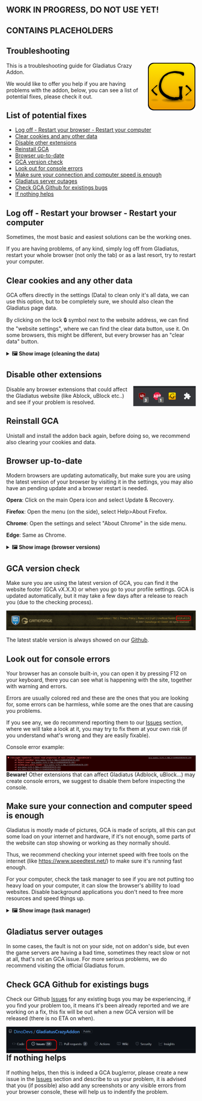 ## WORK IN PROGRESS, DO NOT USE YET! ##
## CONTAINS PLACEHOLDERS ##

## Troubleshooting
<img src="/documentation/resources/icon_128.png" align="right"/>

This is a troubleshooting guide for Gladiatus Crazy Addon.

We would like to offer you help if you are having problems with the addon, below, you can see a list of potential fixes, please check it out.

## List of potential fixes
- [Log off - Restart your browser - Restart your computer](Troubleshooting.md#log-off---restart-your-browser---restart-your-computer)
- [Clear cookies and any other data](Troubleshooting.md#clear-cookies-and-any-other-data)
- [Disable other extensions](Troubleshooting.md#disable-other-extensions)
- [Reinstall GCA](Troubleshooting.md#reinstall-gca)
- [Browser up-to-date](Troubleshooting.md#browser-up-to-date)
- [GCA version check](Troubleshooting.md#gca-version-check)
- [Look out for console errors](Troubleshooting.md#look-out-for-console-errors)
- [Make sure your connection and computer speed is enough](Troubleshooting.md#make-sure-your-connection-and-computer-speed-is-enough)
- [Gladiatus server outages](Troubleshooting.md#gladiatus-server-outages)
- [Check GCA Github for existings bugs](Troubleshooting.md#check-gca-github-for-existings-bugs)
- [If nothing helps](Troubleshooting.md#if-nothing-helps)


## Log off - Restart your browser - Restart your computer

Sometimes, the most basic and easiest solutions can be the working ones.

If you are having problems, of any kind, simply log off from Gladiatus, restart your whole browser (not only the tab) or as a last resort, try to restart your computer.

## Clear cookies and any other data

GCA offers directly in the settings (Data) to clean only it's all data, we can use this option, but to be completely sure, we should also clean the Gladiatus page data.

By clicking on the lock 🔒 symbol next to the website address, we can find the "website settings", where we can find the clear data button, use it. On some browsers, this might be different, but every browser has an "clear data" button.



<details>
  <summary><b>🖼️ Show image (cleaning the data)</b></summary>
<img src="/documentation/resources/troubleshooting/cookies.PNG"/>
  
  or for GCA only:
  
<img src="/documentation/resources/troubleshooting/gca_data.PNG"/>
</details>
  
## Disable other extensions

<img src="/documentation/resources/troubleshooting/addons.PNG" align="right"/>
Disable any browser extensions that could affect the Gladiatus website (like Ablock, uBlock etc..) and see if your problem is resolved.


## Reinstall GCA

Unistall and install the addon back again, before doing so, we recommend also clearing your cookies and data.

## Browser up-to-date

Modern browsers are updating automatically, but make sure you are using the latest version of your browser by visiting it in the settings, you may also have an pending update and a browser restart is needed.

**Opera**: Click on the main Opera icon and select Update & Recovery.

**Firefox**: Open the menu (on the side), select Help>About Firefox.

**Chrome**: Open the settings and select "About Chrome" in the side menu.

**Edge**: Same as Chrome.

<details>
  <summary><b>🖼️ Show image (browser versions)</b></summary>
<img src="/documentation/resources/troubleshooting/browser_versions.png"/>
</details>

## GCA version check

Make sure you are using the latest version of GCA, you can find it the website footer (GCA vX.X.X) or when you go to your profile settings. GCA is updated automatically, but it may take a few days after a release to reach you (due to the checking process).

<img src="/documentation/resources/troubleshooting/gca_version.PNG"/>


The latest stable version is always showed on our <a href="https://github.com/DinoDevs/GladiatusCrazyAddon">Github</a>.

## Look out for console errors

Your browser has an console built-in, you can open it by pressing F12 on your keyboard, there you can see what is happening with the site, together with warning and errors. 

Errors are usually colored red and these are the ones that you are looking for, some errors can be harmless, while some are the ones that are causing you problems.

If you see any, we do recommend reporting them to our <a href="https://github.com/DinoDevs/GladiatusCrazyAddon/issues">Issues</a> section, where we will take a look at it, you may try to fix them at your own risk (if you understand what's wrong and they are easily fixable).

Console error example:

<img src="/documentation/resources/troubleshooting/error_example.PNG" align="right"/>


**Beware!** Other extensions that can affect Gladiatus (Adblock, uBlock...) may create console errors, we suggest to disable them before inspecting the console.

## Make sure your connection and computer speed is enough

Gladiatus is mostly made of pictures, GCA is made of scripts, all this can put some load on your internet and hardware, if it's not enough, some parts of the website can stop showing or working as they normally should.

Thus, we recommend checking your internet speed with free tools on the internet (like https://www.speedtest.net/) to make sure it's running fast enough.

For your computer, check the task manager to see if you are not putting too heavy load on your computer, it can slow the browser's abillity to load websites. Disable background applications you don't need to free more resources and speed things up.

<details>
  <summary><b>🖼️ Show image (task manager)</b></summary>
<img src="/documentation/resources/troubleshooting/taskmanager.PNG"/>
</details>

## Gladiatus server outages

In some cases, the fault is not on your side, not on addon's side, but even the game servers are having a bad time, sometimes they react slow or not at all, that's not an GCA issue. For more serious problems, we do recommend visiting the official Gladiatus forum.

## Check GCA Github for existings bugs
Check our Github <a href="https://github.com/DinoDevs/GladiatusCrazyAddon/issues">Issues</a> for any existing bugs you may be experiencing, if you find your problem too, it means it's been already reported and we are working on a fix, this fix will be out when a new GCA version will be released (there is no ETA on when).

<img src="/documentation/resources/troubleshooting/issues.PNG" align="right"/>

## If nothing helps
If nothing helps, then this is indeed a GCA bug/error, please create a new issue in the <a href="https://github.com/DinoDevs/GladiatusCrazyAddon/issues">Issues</a> section and describe to us your problem, it is advised that you (if possible) also add any screenshots or any visible errors from your browser console, these will help us to indentify the problem.
